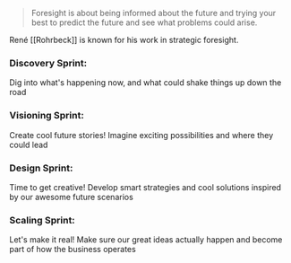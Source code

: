 > Foresight is about being informed about the future and trying your best to predict the future and see what problems could arise.

René [[Rohrbeck]] is known for his work in strategic foresight.
### Discovery Sprint:
Dig into what's happening now, and what could shake things up down the road

### Visioning Sprint:
Create cool future stories! Imagine exciting possibilities and where they could lead

### Design Sprint:
Time to get creative! Develop smart strategies and cool solutions inspired by our awesome future scenarios

### Scaling Sprint:
Let's make it real! Make sure our great ideas actually happen and become part of how the business operates